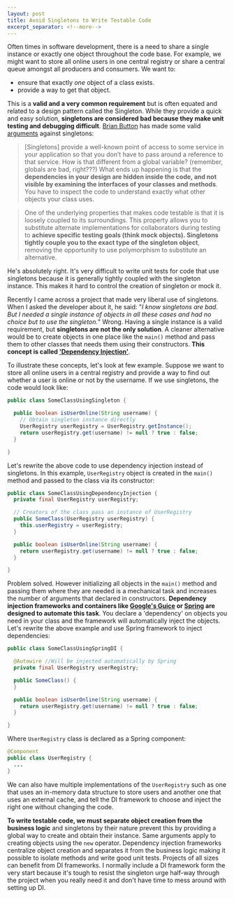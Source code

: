 ```yaml
---
layout: post
title: Avoid Singletons to Write Testable Code
excerpt_separator: <!--more-->
---
```


Often times in software development, there is a need to share a single instance or exactly one object throughout the code base. For example, we might want to store all online users in one central registry or share a central queue amongst all producers and consumers. We want to:

- ensure that exactly *one* object of a class exists.
- provide a way to get that object.

This is a **valid and a very common requirement** but is often equated and related to a design pattern called the Singleton. While they provide a quick and easy solution, **singletons are considered bad because they make unit testing and debugging difficult**. [Brian Button](https://www.linkedin.com/in/brianbutton) has made some valid [arguments](https://blogs.msdn.microsoft.com/scottdensmore/2004/05/25/why-singletons-are-evil/) against singletons:

> [Singletons] provide a well-known point of access to some service in your application so that you don’t have to pass around a reference to that service. How is that different from a global variable? (remember, globals are bad, right???) What ends up happening is that the **dependencies in your design are hidden inside the code, and not visible by examining the interfaces of your classes and methods**. You have to inspect the code to understand exactly what other objects your class uses.

> One of the underlying properties that makes code testable is that it is loosely coupled to its surroundings. This property allows you to substitute alternate implementations for collaborators during testing to **achieve specific testing goals (think mock objects). Singletons tightly couple you to the exact type of the singleton object**, removing the opportunity to use polymorphism to substitute an alternative.

He's absolutely right. It's very difficult to write unit tests for code that use singletons because it is generally tightly coupled with the singleton instance. This makes it hard to control the creation of singleton or mock it.

Recently I came across a project that made very liberal use of singletons. When I asked the developer about it, he said: "*I know singletons are bad. But I needed a single instance of objects in all these cases and had no choice but to use the singleton.*" Wrong. Having a single instance is a valid requirement, but **singletons are not the only solution**. A cleaner alternative would be to create objects in one place like the `main()` method and pass them to other classes that needs them using their constructors. **This concept is called ['Dependency Injection'](https://en.wikipedia.org/wiki/Dependency_injection)**.

To illustrate these concepts, let's look at few example. Suppose we want to store all online users in a central registry and provide a way to find out whether a user is online or not by the username. If we use singletons, the code would look like:

```java
public class SomeClassUsingSingleton {

  public boolean isUserOnline(String username) {
    // Obtain singleton instance directly
    UserRegistry userRegistry = UserRegistry.getInstance();
    return userRegistry.get(username) != null ? true : false;
  }

}
```

Let's rewrite the above code to use dependency injection instead of singletons. In this example, `UserRegistry` object is created in the `main()` method and passed to the class via its constructor:

```java
public class SomeClassUsingDependencyInjection {
  private final UserRegistry userRegistry;

  // Creators of the class pass an instance of UserRegistry
  public SomeClass(UserRegistry userRegistry) {
    this.userRegistry = userRegistry;
  }

  public boolean isUserOnline(String username) {
    return userRegistry.get(username) != null ? true : false;
  }

}
```

Problem solved. However initializing all objects in the `main()` method and passing them where they are needed is a mechanical task and increases the number of arguments that declared in constructors. **Dependency injection frameworks and containers like [Google's Guice](https://github.com/google/guice) or [Spring](http://docs.spring.io/autorepo/docs/spring/3.2.x/spring-framework-reference/html/beans.html) are designed to automate this task**. You declare a 'dependency' on objects you need in your class and the framework will automatically inject the objects. Let's rewrite the above example and use Spring framework to inject dependencies:

```java
public class SomeClassUsingSpringDI {

  @Autowire //Will be injected automatically by Spring
  private final UserRegistry userRegistry;

  public SomeClass() {
  }

  public boolean isUserOnline(String username) {
    return userRegistry.get(username) != null ? true : false;
  }

}
```

Where `UserRegistry` class is declared as a Spring component:

```java
@Component
public class UserRegistry {
  ...
}
```

We can also have multiple implementations of the `UserRegistry` such as one that uses an in-memory data structure to store users and another one that uses an external cache, and tell the DI framework to choose and inject the right one without changing the code.

**To write testable code, we must separate object creation from the business logic** and singletons by their nature prevent this by providing a global way to create and obtain their instance. Same arguments apply to creating objects using the `new` operator. Dependency injection frameworks centralize object creation and separates it from the business logic making it possible to isolate methods and write good unit tests. Projects of all sizes can benefit from DI frameworks. I normally include a DI framework form the very start because it's tough to resist the singleton urge half-way through the project when you really need it and don't have time to mess around with setting up DI.
